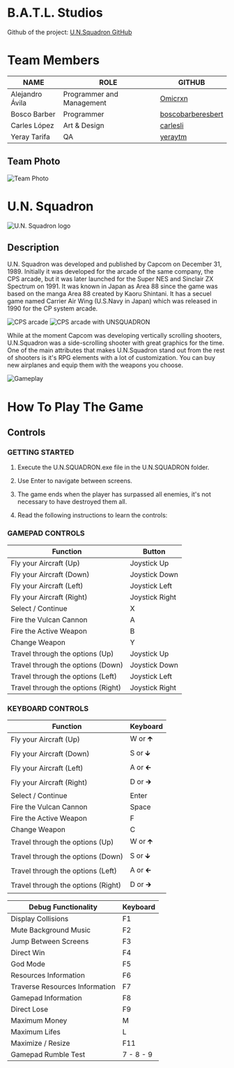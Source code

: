 # B.A.T.L. Studios
Github of the project: [U.N.Squadron GitHub](https://github.com/Omicrxn/U.N.Squadron "U.N.SQUADRON GITHUB")
# Team Members
|NAME|ROLE|GITHUB|
|----|----|------|
|Alejandro Ávila|Programmer and Management|[Omicrxn](https://github.com/Omicrxn)|
|Bosco Barber|Programmer|[boscobarberesbert](https://github.com/boscobarberesbert)|
|Carles López|Art & Design|[carlesli](https://github.com/carlesli)|
|Yeray Tarifa|QA|[yeraytm](https://github.com/yeraytm)|
## Team Photo
![Team Photo](https://user-images.githubusercontent.com/60881573/75655998-4eb19500-5c63-11ea-9065-91b4b566a1df.jpg)

# U.N. Squadron
![U.N. Squadron logo](https://www.arcade-museum.com/images/118/1181242184167.jpg)
## Description
U.N. Squadron was developed and published by Capcom on December 31, 1989. Initially it was developed for the arcade of the same company, the CPS arcade, but it was later launched for the Super NES and Sinclair ZX Spectrum on 1991. It was known in Japan as Area 88 since the game was based on the manga Area 88 created by Kaoru Shintani. It has a secuel game named Carrier Air Wing (U.S.Navy in Japan) which was released in 1990 for the CP system arcade.

![CPS arcade](https://www.arcade-museum.com/images/122/1228931605.jpg)
![CPS arcade with UNSQUADRON](https://www.arcade-museum.com/images/118/1181242184165.jpg)

While at the moment Capcom was developing vertically scrolling shooters, U.N.Squadron was a side-scrolling shooter with great graphics for the time. One of the main attributes that makes U.N.Squadron stand out from the rest of shooters is it's RPG elements with a lot of customization. You can buy new airplanes and equip them with the weapons you choose.

![Gameplay](https://gamefabrique.com/storage/screenshots/snes/un-squadron-03.png)
# How To Play The Game
## Controls
### GETTING STARTED
1. Execute the U.N.SQUADRON.exe file in the U.N.SQUADRON folder.

2. Use Enter to navigate between screens.

3. The game ends when the player has surpassed all enemies, it's not necessary to have destroyed them all.

4. Read the following instructions to learn the controls:

### GAMEPAD CONTROLS
|Function|Button|
|-------|--------|
|Fly your Aircraft (Up)|Joystick Up|
|Fly your Aircraft (Down)|Joystick Down|
|Fly your Aircraft (Left)|Joystick Left|
|Fly your Aircraft (Right)|Joystick Right|
|Select / Continue|X|
|Fire the Vulcan Cannon|A|
|Fire the Active Weapon|B|
|Change Weapon|Y|
|Travel through the options (Up)|Joystick Up|
|Travel through the options (Down)|Joystick Down|
|Travel through the options (Left)|Joystick Left|
|Travel through the options (Right)|Joystick Right|

### KEYBOARD CONTROLS
|Function|Keyboard|
|-------|--------|
|Fly your Aircraft (Up)|W or 🡱|
|Fly your Aircraft (Down)|S or 🡳|
|Fly your Aircraft (Left)|A or 🡰|
|Fly your Aircraft (Right)|D or 🡲|
|Select / Continue|Enter|
|Fire the Vulcan Cannon|Space|
|Fire the Active Weapon|F|
|Change Weapon|C|
|Travel through the options (Up)|W or 🡱|
|Travel through the options (Down)|S or 🡳|
|Travel through the options (Left)|A or 🡰|
|Travel through the options (Right)|D or 🡲|

|Debug Functionality|Keyboard|
|-------|--------|
|Display Collisions|F1|
|Mute Background Music|F2|
|Jump Between Screens|F3|
|Direct Win|F4|
|God Mode|F5|
|Resources Information|F6|
|Traverse Resources Information|F7|
|Gamepad Information|F8|
|Direct Lose|F9|
|Maximum Money|M|
|Maximum Lifes|L|
|Maximize / Resize|F11|
|Gamepad Rumble Test|7 - 8 - 9|
